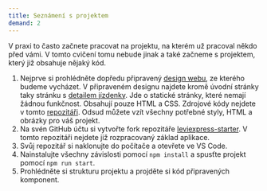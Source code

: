 ```yaml
---
title: Seznámení s projektem
demand: 2
---
```


V praxi to často začnete pracovat na projektu, na kterém už pracoval někdo před vámi. V tomto cvičení tomu nebude jinak a také začneme s projektem, který již obsahuje nějaký kód.

1. Nejprve si prohlédněte dopředu připravený [design webu](https://czechitas-podklady-web.github.io/leviexpress-zadani/), ze kterého budeme vycházet. V připraveném designu najdete kromě úvodní stránky taky stránku s [detailem jízdenky](https://czechitas-podklady-web.github.io/leviexpress-zadani/reservation). Jde o statické stránky, které nemají žádnou funkčnost. Obsahují pouze HTML a CSS. Zdrojové kódy nejdete v tomto [repozitáři](https://github.com/Czechitas-podklady-WEB/leviexpress-zadani). Odsud můžete vzít všechny potřebné styly, HTML a obrázky pro váš projekt.
1. Na svén GitHub účtu si vytvořte fork repozitáře [leviexpress-starter](https://github.com/Czechitas-podklady-WEB/leviexpress-starter). V tomto repozitáři nejdete již rozpracovaný základ aplikace. 
1. Svůj repozitář si naklonujte do počítače a otevřete ve VS Code.
1. Nainstalujte všechny závislosti pomocí `npm install` a spusťte projekt pomocí `npm run start`.
1. Prohlédněte si strukturu projektu a projděte si kód připravených komponent.